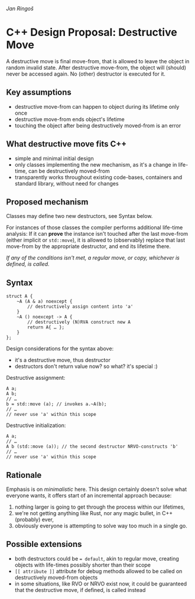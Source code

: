 ﻿*Jan Ringoš*
# C++ Design Proposal: Destructive Move

A destructive move is final move-from, that is allowed to leave the object in random invalid state.
After destructive move-from, the object will (should) never be accessed again.
No (other) destructor is executed for it.

## Key assumptions

* destructive move-from can happen to object during its lifetime only once
* destructive move-from ends object's lifetime
* touching the object after being destructively moved-from is an error

## What destructive move fits C++

* simple and minimal initial design
* only classes implementing the new mechanism, as it's a change in life-time, can be destructively moved-from
* transparently works throughout existing code-bases, containers and standard library, without need for changes

## Proposed mechanism

Classes may define two new destructors, see Syntax below.

For instances of those classes the compiler performs additional life-time analysis:
If it can **prove** the instance isn't touched after the last move-from (either implicit or `std::move`),
it is allowed to (observably) replace that last move-from by the appropriate destructor,
and end its lifetime there.

*If any of the conditions isn't met, a regular move, or copy, whichever is defined, is called.*

## Syntax

    struct A {
        ~A (A & a) noexcept {
            // destructively assign content into 'a'
        }
        ~A () noexcept -> A {
            // destructively (N)RVA construct new A
            return A{ … };
        }
    };

Design considerations for the syntax above:

* it's a destructive move, thus destructor
* destructors don't return value now? so what? it's special :)

Destructive assignment:

    A a;
    A b;
    // …
    b = std::move (a); // invokes a.~A(b);
    // …
    // never use 'a' within this scope

Destructive initialization:

    A a;
    // …
    A b (std::move (a)); // the second destructor NRVO-constructs 'b'
    // …
    // never use 'a' within this scope

## Rationale

Emphasis is on *minimalistic* here. This design certainly doesn't solve what everyone wants, it offers start of an incremental approach because:
1. nothing larger is going to get through the process within our lifetimes,
2. we're not getting anything like Rust, nor any magic bullet, in C++ (probably) ever,
3. obviously everyone is attempting to solve way too much in a single go.

## Possible extensions
* both destructors could be `= default`, akin to regular move, creating objects with life-times possibly shorter than their scope
* `[[ attribute ]]` attribute for debug methods allowed to be called on destructively moved-from objects
* in some situations, like RVO or NRVO exist now, it could be guaranteed that the destructive move, if defined, is called instead

